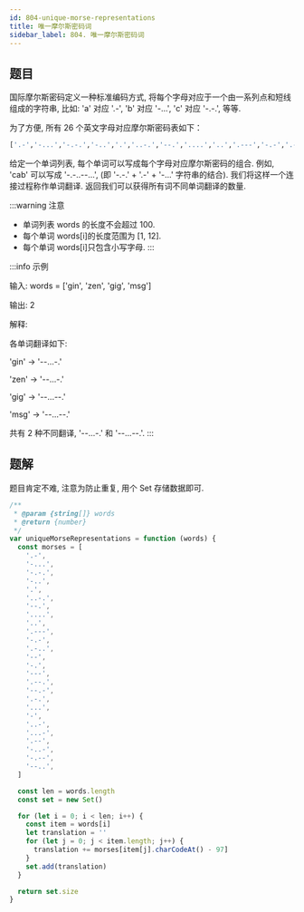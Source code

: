 ```yaml
---
id: 804-unique-morse-representations
title: 唯一摩尔斯密码词
sidebar_label: 804. 唯一摩尔斯密码词
---
```


## 题目

国际摩尔斯密码定义一种标准编码方式, 将每个字母对应于一个由一系列点和短线组成的字符串, 比如: 'a' 对应 '.-', 'b' 对应 '-...', 'c' 对应 '-.-.', 等等.

为了方便, 所有 26 个英文字母对应摩尔斯密码表如下：

```bash
['.-','-...','-.-.','-..','.','..-.','--.','....','..','.---','-.-','.-..','--','-.','---','.--.','--.-','.-.','...','-','..-','...-','.--','-..-','-.--','--..']
```

给定一个单词列表, 每个单词可以写成每个字母对应摩尔斯密码的组合. 例如, 'cab' 可以写成 '-.-..--...', (即 '-.-.' + '.-' + '-...' 字符串的结合). 我们将这样一个连接过程称作单词翻译. 返回我们可以获得所有词不同单词翻译的数量.

:::warning 注意

- 单词列表 words 的长度不会超过 100.
- 每个单词 words[i]的长度范围为 [1, 12].
- 每个单词 words[i]只包含小写字母.
  :::

:::info 示例

输入: words = ['gin', 'zen', 'gig', 'msg']

输出: 2

解释:

各单词翻译如下:

'gin' -> '--...-.'

'zen' -> '--...-.'

'gig' -> '--...--.'

'msg' -> '--...--.'

共有 2 种不同翻译, '--...-.' 和 '--...--.'.
:::

## 题解

题目肯定不难, 注意为防止重复, 用个 Set 存储数据即可.

```ts
/**
 * @param {string[]} words
 * @return {number}
 */
var uniqueMorseRepresentations = function (words) {
  const morses = [
    '.-',
    '-...',
    '-.-.',
    '-..',
    '.',
    '..-.',
    '--.',
    '....',
    '..',
    '.---',
    '-.-',
    '.-..',
    '--',
    '-.',
    '---',
    '.--.',
    '--.-',
    '.-.',
    '...',
    '-',
    '..-',
    '...-',
    '.--',
    '-..-',
    '-.--',
    '--..',
  ]

  const len = words.length
  const set = new Set()

  for (let i = 0; i < len; i++) {
    const item = words[i]
    let translation = ''
    for (let j = 0; j < item.length; j++) {
      translation += morses[item[j].charCodeAt() - 97]
    }
    set.add(translation)
  }

  return set.size
}
```

